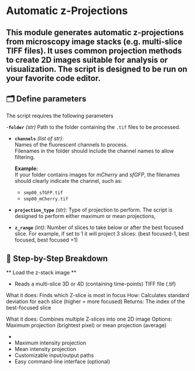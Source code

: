 # Automatic z-Projections

This module generates automatic z-projections from microscopy image stacks (e.g. multi-slice TIFF files). It uses common projection methods to create 2D images suitable for analysis or visualization.
The script is designed to be run on your favorite code editor.
---


## 🗂️ Define parameters 

The script requires the following parameters

-**`folder`** *(str)*
Path to the folder containing the `.tif` files to be processed.

- **`channels`** *(list of str)*:  
  Names of the fluorescent channels to process.  
  Filenames in the folder should include the channel names to allow filtering.  

  **Example:**  
  If your folder contains images for *mCherry* and *sfGFP*, the filenames should clearly indicate the channel, such as:  
  - `smp00_sfGFP.tif`  
  - `smp00_mCherry.tif`

- **`projection_type`** *(str)*:
Type of projection to perform. The script is designed to perform either maximum or mean projections,

- **`z_range`** *(int)*:
Number of slices to take below or after the best focused slice. 
For example, if set to 1 it will project 3 slices: (best focused-1, best focused, best focused +1)



## 🔎 Step-by-Step Breakdown

** Load the z-stack image **

- Reads a multi-slice 3D or 4D (containing time-points) TIFF file (.tif)




What it does: Finds which Z-slice is most in focus
How: Calculates standard deviation for each slice (higher = more focused)
Returns: The index of the best-focused slice


What it does: Combines multiple Z-slices into one 2D image
Options: Maximum projection (brightest pixel) or mean projection (average)



-
- Maximum intensity projection
- Mean intensity projection
- Customizable input/output paths
- Easy command-line interface (optional)
